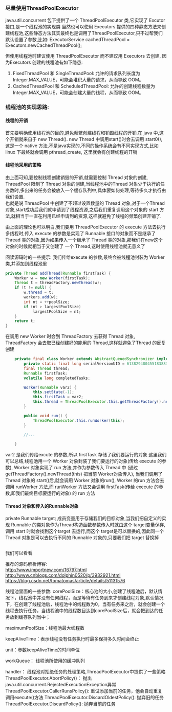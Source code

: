 ### 尽量使用ThreadPoolExecutor
java.util.concurrent 包下提供了一个 ThreadPoolExecutor 类,它实现了 Excutor 接口,是一个线程池的实现类
当然也可以使用  Executors 提供的四种静态方法来创建线程池,这些静态方法其实最终也是调用了ThreadPoolExecutor,只不过帮我们默认设置了参数,比如:
ExecutorService cachedThreadPool = Executors.newCachedThreadPool();
  
但使用线程池时建议使用 ThreadPoolExecutor 而不建议用 Executors 去创建, 因为Executors 创建的线程池有如下隐患:
1. FixedThreadPool 和 SingleThreadPool: 允许的请求队列长度为 Integer.MAX_VALUE，可能会堆积大量的请求，从而导致 OOM。 
2. CachedThreadPool 和 ScheduledThreadPool: 允许的创建线程数量为 Integer.MAX_VALUE，可能会创建大量的线程，从而导致 OOM。  


### 线程池的实现思路:
#### 线程的开销
首先要明确使用线程池的目的,避免频繁创建线程和销毁线程的开销.在 java 中,这个开销就来自于 new Thread(). new Thread 中调用start()时会去调用 start0(),这是一个 native 方法,不是java实现的,不同的操作系统会有不同实现方式,比如linux 下最终就会调用 pthread_create, 这里就会有创建线程的开销  

#### 线程池采用的策略
由上面可知,要控制线程创建销毁的开销,就需要控制 Thread 对象的创建, ThreadPool 限制了 Thread 对象的创建,当线程池中的Thread 对象少于执行的任务数时,多出来的任务会被放入一个缓存队列中,具体要如何处理,等待多久才执行由我们设置.  
也就是说 ThreadPool 中创建了不超过设置数量的 Thread 对象,对于一个Thread对象,start成功后我们就申请到了线程资源,之后我们重复调用这个对象的 start 方法,就相当于一直在利用已经申请到的资源,这样就避免了线程的频繁创建开销了.  

由上面的理论也可以明白,我们要用 ThreadPoolExecutor 的 execute 方法去执行多线程时,传入 execute 的参数是实现了 Runnable 接口的对象而不是继承了 Thread 类的对象,因为如果传入一个继承了 Thread 类的对象,那我们在new这个对象的时候就相当于又创建了 一个 Thread,这时使用线程池就无意义了

阅读源码时的一些提示:
我们传给execute 的参数,最终会被线程池封装为 Worker 类,并添加到线程池里
```java
private Thread addThread(Runnable firstTask) {
    Worker w = new Worker(firstTask);
    Thread t = threadFactory.newThread(w);
    if (t != null) {
        w.thread = t;
        workers.add(w);
        int nt = ++poolSize;
        if (nt > largestPoolSize)
            largestPoolSize = nt;
    }
    return t;
}
```  
在调用 new Worker 时会到 ThreadFactory 去获得 Thread 对象, ThreadFactory 会去取已经创建好的能用的
Thread,这样就避免了Thread 的反复创建
```java
    private final class Worker extends AbstractQueuedSynchronizer implements Runnable {
        private static final long serialVersionUID = 6138294804551838833L;
        final Thread thread;
        Runnable firstTask;
        volatile long completedTasks;

        Worker(Runnable var2) {
            this.setState(-1);
            this.firstTask = var2;
            this.thread = ThreadPoolExecutor.this.getThreadFactory().newThread(this);
        }

        public void run() {
            ThreadPoolExecutor.this.runWorker(this);
        }

        //...
        
    }
```
var2 是我们传给excute 的参数,所以 firstTask 存储了我们要运行的对象
这里我们可以总结,线程池用一个 Worker 对象封装了我们要运行的对象(传给 execute 的参数), Worker 对象实现了 run 方法,并作为参数传入 Thread 中 (通过 getThreadFactory().newThread(this) 把当前 Worker对象传入), 当我们调用了 Thread 对象的 start()后,就会调用 Worker 对象的run(), Worker 的run 方法会去调用 runWorker 方法,而 runWorker 方法又会调用 firstTask(传给 execute 的参数,即我们最终目标要运行的对象) 的 run 方法  

#### Thread 对象和传入的Runnable对象
private Runnable target; 成员变量用于存储我们的目标对象,当我们把自定义的实现 Runnable 的类对象作为Thread构造函数参数传入时就由这个 target变量保存,调用 start 时就会找到这个target 去运行,而这个 target是可以替换的,因此同一个 Thread 对象是可以去执行不同的 Runnable 对象的,只要我们把 target 替换掉


```java

```
我们可以看看


推荐的源码解析博客:  
http://www.importnew.com/16797.html  
http://www.cnblogs.com/dolphin0520/p/3932921.html   
https://blog.csdn.net/tomatomas/article/details/51131576  

线程池里面的一些参数:
corePoolSize：核心池的大小,创建了线程池后，默认情况下，线程池中并没有任何线程，而是等待有任务到来才创建线程对象,默认情况下，在创建了线程池后，线程池中的线程数为0，当有任务来之后，就会创建一个线程去执行任务，当线程池中的线程数目达到corePoolSize后，就会把到达的任务放到缓存队列当中；  

maximumPoolSize：线程池最大线程数 

keepAliveTime：表示线程没有任务执行时最多保持多久时间会终止

unit：参数keepAliveTime的时间单位

workQueue： 线程池所使用的缓冲队列 

handler： 线程池对拒绝任务的处理策略,ThreadPoolExecutor中提供了一些策略
ThreadPoolExecutor.AbortPolicy()： 抛出java.util.concurrent.RejectedExecutionException异常 
ThreadPoolExecutor.CallerRunsPolicy(): 重试添加当前的任务，他会自动重复调用execute()方法 
ThreadPoolExecutor.DiscardOldestPolicy(): 抛弃旧的任务 
ThreadPoolExecutor.DiscardPolicy(): 抛弃当前的任务

